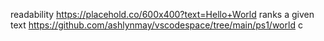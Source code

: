 readability
https://placehold.co/600x400?text=Hello+World
ranks a given text 
https://github.com/ashlynmay/vscodespace/tree/main/ps1/world
c